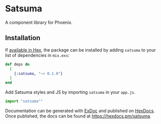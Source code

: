 # Satsuma

A component library for Phoenix.

## Installation

If [available in Hex](https://hex.pm/docs/publish), the package can be installed
by adding `satsuma` to your list of dependencies in `mix.exs`:

```elixir
def deps do
  [
    {:satsuma, "~> 0.1.0"}
  ]
end
```

Add Satsuma styles and JS by importing `satsuma` in your `app.js`.
```js
import "satsuma""
```

Documentation can be generated with [ExDoc](https://github.com/elixir-lang/ex_doc)
and published on [HexDocs](https://hexdocs.pm). Once published, the docs can
be found at <https://hexdocs.pm/satsuma>.
